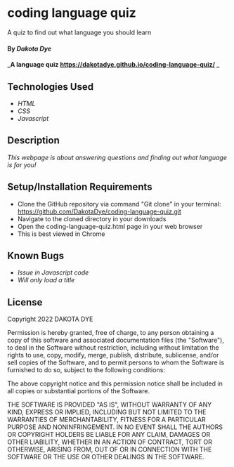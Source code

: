 # coding language quiz
A quiz to find out what language you should learn
#### By _Dakota Dye_

#### _A language quiz https://dakotadye.github.io/coding-language-quiz/ _

## Technologies Used

* _HTML_
* _CSS_
* _Javascript_

## Description

_This webpage is about answering questions and finding out what language is for you!_

## Setup/Installation Requirements
* Clone the GitHub repository via command "Git clone" in your terminal: https://github.com/DakotaDye/coding-language-quiz.git
* Navigate to the cloned directory in your downloads
* Open the coding-language-quiz.html page in your web browser
* This is best viewed in Chrome


## Known Bugs

* _Issue in Javascript code_
* _Will only load a title_

## License
Copyright 2022 DAKOTA DYE

Permission is hereby granted, free of charge, to any person obtaining a copy of this software and associated documentation files (the "Software"), to deal in the Software without restriction, including without limitation the rights to use, copy, modify, merge, publish, distribute, sublicense, and/or sell copies of the Software, and to permit persons to whom the Software is furnished to do so, subject to the following conditions:

The above copyright notice and this permission notice shall be included in all copies or substantial portions of the Software.

THE SOFTWARE IS PROVIDED "AS IS", WITHOUT WARRANTY OF ANY KIND, EXPRESS OR IMPLIED, INCLUDING BUT NOT LIMITED TO THE WARRANTIES OF MERCHANTABILITY, FITNESS FOR A PARTICULAR PURPOSE AND NONINFRINGEMENT. IN NO EVENT SHALL THE AUTHORS OR COPYRIGHT HOLDERS BE LIABLE FOR ANY CLAIM, DAMAGES OR OTHER LIABILITY, WHETHER IN AN ACTION OF CONTRACT, TORT OR OTHERWISE, ARISING FROM, OUT OF OR IN CONNECTION WITH THE SOFTWARE OR THE USE OR OTHER DEALINGS IN THE SOFTWARE.
